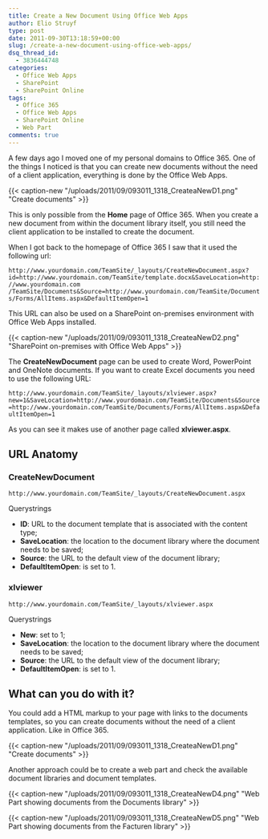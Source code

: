 ```yaml
---
title: Create a New Document Using Office Web Apps
author: Elio Struyf
type: post
date: 2011-09-30T13:18:59+00:00
slug: /create-a-new-document-using-office-web-apps/
dsq_thread_id:
  - 3836444748
categories:
  - Office Web Apps
  - SharePoint
  - SharePoint Online
tags:
  - Office 365
  - Office Web Apps
  - SharePoint Online
  - Web Part
comments: true
---
```


A few days ago I moved one of my personal domains to Office 365. One of the things I noticed is that you can create new documents without the need of a client application, everything is done by the Office Web Apps.

{{< caption-new "/uploads/2011/09/093011_1318_CreateaNewD1.png" "Create documents" >}}

This is only possible from the **Home** page of Office 365. When you create a new document from within the document library itself, you still need the client application to be installed to create the document.

When I got back to the homepage of Office 365 I saw that it used the following url:

`http://www.yourdomain.com/TeamSite/_layouts/CreateNewDocument.aspx?id=http://www.yourdomain.com/TeamSite/template.docx&SaveLocation=http://www.yourdomain.com /TeamSite/Documents&Source=http://www.yourdomain.com/TeamSite/Documents/Forms/AllItems.aspx&DefaultItemOpen=1`

This URL can also be used on a SharePoint on-premises environment with Office Web Apps installed.

{{< caption-new "/uploads/2011/09/093011_1318_CreateaNewD2.png" "SharePoint on-premises with Office Web Apps" >}}

The **CreateNewDocument** page can be used to create Word, PowerPoint and OneNote documents. If you want to create Excel documents you need to use the following URL:

`http://www.yourdomain.com/TeamSite/_layouts/xlviewer.aspx?new=1&SaveLocation=http://www.yourdomain.com/TeamSite/Documents&Source=http://www.yourdomain.com/TeamSite/Documents/Forms/AllItems.aspx&DefaultItemOpen=1`

As you can see it makes use of another page called **xlviewer.aspx**.

## URL Anatomy

### CreateNewDocument

`http://www.yourdomain.com/TeamSite/_layouts/CreateNewDocument.aspx`

Querystrings

*   **ID**: URL to the document template that is associated with the content type;
*   **SaveLocation**: the location to the document library where the document needs to be saved;
*   **Source**: the URL to the default view of the document library;
*   **DefaultItemOpen**: is set to 1.

### xlviewer

`http://www.yourdomain.com/TeamSite/_layouts/xlviewer.aspx`

Querystrings

*   **New**: set to 1;
*   **SaveLocation**: the location to the document library where the document needs to be saved;
*   **Source**: the URL to the default view of the document library;
*   **DefaultItemOpen**: is set to 1.

## What can you do with it?

You could add a HTML markup to your page with links to the documents templates, so you can create documents without the need of a client application. Like in Office 365.

{{< caption-new "/uploads/2011/09/093011_1318_CreateaNewD1.png" "Create documents" >}}

Another approach could be to create a web part and check the available document libraries and document templates.

{{< caption-new "/uploads/2011/09/093011_1318_CreateaNewD4.png" "Web Part showing documents from the Documents library" >}}

{{< caption-new "/uploads/2011/09/093011_1318_CreateaNewD5.png" "Web Part showing documents from the Facturen library" >}}
